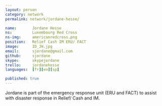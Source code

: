 ```yaml
---
layout: person
category: network
permalink: network/jordane-hesse/

name:       Jordane Hesse
ns:         Luxembourg Red Cross
ns-img:     americanredcross.png
position:   Relief Cash IM ERU/ FACT
image:      ID_JH.jpg
email:      sjordane@gmail.com
github:     sjordane
skype:      skypejordane
trello:     jordanehesse
languages:  [fr][en][sp]

published: true
---
```


Jordane is part of the emergency response unit (ERU and FACT) to assist with disaster response in Relief/ Cash and IM.
